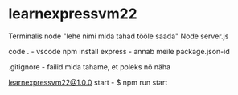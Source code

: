 # learnexpressvm22

Terminalis node "lehe nimi mida tahad tööle saada"
Node server.js

code . - vscode
npm install express - annab meile package.json-id

.gitignore - failid mida tahame, et poleks nö näha

learnexpressvm22@1.0.0 start - $ npm run start